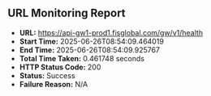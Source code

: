 ## URL Monitoring Report

- **URL:** https://api-gw1-prod1.fisglobal.com/gw/v1/health
- **Start Time:** 2025-06-26T08:54:09.464019
- **End Time:** 2025-06-26T08:54:09.925767
- **Total Time Taken:** 0.461748 seconds
- **HTTP Status Code:** 200
- **Status:** Success
- **Failure Reason:** N/A
